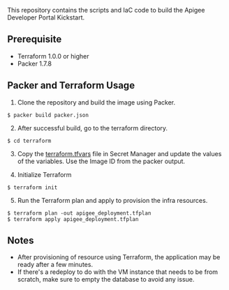 This repository contains the scripts and IaC code to build the Apigee Developer Portal Kickstart.

## Prerequisite
- Terraform 1.0.0 or higher
- Packer 1.7.8

## Packer and Terraform Usage

1. Clone the repository and build the image using Packer.
```
$ packer build packer.json
```

2. After successful build, go to the terraform directory.
```
$ cd terraform
```

3. Copy the [terraform.tfvars](https://console.cloud.google.com/security/secret-manager/secret/terraform-tfvars/versions?project=stratus-meridian-dev) file in Secret Manager and update the values of the variables. Use the Image ID from the packer output.

4. Initialize Terraform
```
$ terraform init
```

5. Run the Terraform plan and apply to provision the infra resources.
```
$ terraform plan -out apigee_deployment.tfplan
$ terraform apply apigee_deployment.tfplan
```

## Notes
- After provisioning of resource using Terraform, the application may be ready after a few minutes.
- If there's a redeploy to do with the VM instance that needs to be from scratch, make sure to empty the database to avoid any issue.